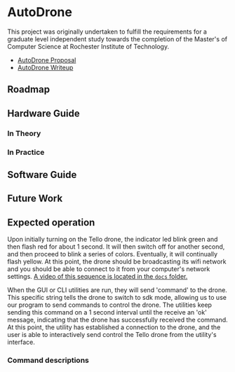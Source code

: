 AutoDrone
===========================

This project was originally undertaken to fulfill the requirements for a graduate level independent study towards the completion of the Master's of Computer Science at Rochester Institute of Technology.

- [AutoDrone Proposal](docs/AutoDrone_proposal.pdf)
- [AutoDrone Writeup](docs/AutoDrone_writeup.pdf)

## Roadmap
## Hardware Guide
### In Theory
### In Practice
## Software Guide
## Future Work

## Expected operation

Upon initially turning on the Tello drone, the indicator led blink green and then flash red for about 1 second. It will then switch off for another second, and then proceed to blink a series of colors. Eventually, it will continually flash yellow. At this point, the drone should be broadcasting its wifi network and you should be able to connect to it from your computer's network settings. [A video of this sequence is located in the `docs` folder.](docs/indicator_led_sequence.mp4)

When the GUI or CLI utilities are run, they will send 'command' to the drone. This specific string tells the drone to switch to sdk mode, allowing us to use our program to send commands to control the drone. The utilities keep sending this command on a 1 second interval until the receive an 'ok' message, indicating that the drone has successfully received the command. At this point, the utility has established a connection to the drone, and the user is able to interactively send control the Tello drone from the utility's interface.

### Command descriptions

#### 
